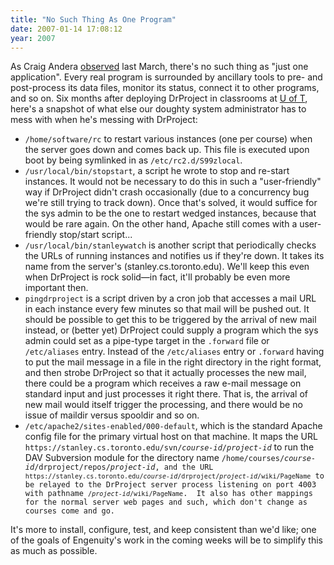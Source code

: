 ```yaml
---
title: "No Such Thing As One Program"
date: 2007-01-14 17:08:12
year: 2007
---
```

As Craig Andera <a href="http://pluralsight.com/blogs/craig/archive/2005/03/29/7102.aspx">observed</a> last March, there's no such thing as "just one application".  Every real program is surrounded by ancillary tools to pre- and post-process its data files, monitor its status, connect it to other programs, and so on.  Six months after deploying DrProject in classrooms at <a href="http://www.utoronto.ca">U of T</a>, here's a snapshot of what else our doughty system administrator has to mess with when he's messing with DrProject:
<ul>
  <li><code>/home/software/rc</code> to restart various instances (one per course) when the server goes down and comes back up.  This file is executed upon boot by being symlinked in as <code>/etc/rc2.d/S99zlocal</code>.</li>
  <li><code>/usr/local/bin/stopstart</code>, a script he wrote to stop and re-start instances.  It would not be necessary to do this in such a "user-friendly" way if DrProject didn't crash occasionally (due to a concurrency bug we're still trying to track down).  Once that's solved, it would suffice for the sys admin to be the one to restart wedged instances, because that would be rare again. On the other hand, Apache still comes with a user-friendly stop/start script...</li>
  <li><code>/usr/local/bin/stanleywatch</code> is another script that periodically checks the URLs of running instances and notifies us if they're down.  It takes its name from the server's (stanley.cs.toronto.edu).  We'll keep this even when DrProject is rock solid—in fact, it'll probably be even more important then.</li>
  <li><code>pingdrproject</code> is a script driven by a cron job that accesses a mail URL in each instance every few minutes so that mail will be pushed out.  It should be possible to get this to be triggered by the arrival of new mail instead, or (better yet) DrProject could supply a program which the sys admin could set as a pipe-type target in the <code>.forward</code> file or <code>/etc/aliases</code> entry. Instead of the <code>/etc/aliases</code> entry or <code>.forward</code> having to put the mail message in a file in the right directory in the right format, and then strobe DrProject so that it actually processes the new mail, there could be a program which receives a raw e-mail message on standard input and just processes it right there. That is, the arrival of new mail would itself trigger the processing, and there would be no issue of maildir versus spooldir and so on.</li>
  <li><code>/etc/apache2/sites-enabled/000-default</code>, which is the standard Apache config file for the primary virtual host on that machine.  It maps the URL <code>https://stanley.cs.toronto.edu/svn/<em>course-id</em>/<em>project-id</em></code> to run the DAV Subversion module for the directory name <code>/home/courses/<em>course-id</em>/drproject/repos/<em>project-id</em>, and the URL <code>https://stanley.cs.toronto.edu/<em>course-id</em>/drproject/<em>project-id</em>/wiki/PageName</code> to be relayed to the DrProject server process listening on port 4003 with pathname <code>/<em>project-id</em>/wiki/PageName</code>.  It also has other mappings for the normal server web pages and such, which don't change as courses come and go.</code></li>
</ul>
It's more to install, configure, test, and keep consistent than we'd like; one of the goals of Engenuity's work in the coming weeks will be to simplify this as much as possible.
